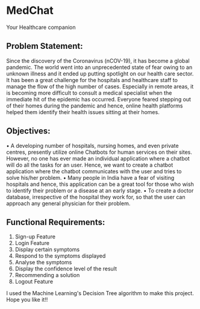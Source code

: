 # MedChat
Your Healthcare companion

## Problem Statement:

Since the discovery of the Coronavirus (nCOV-19), it has become a global pandemic. The world went into an unprecedented state of fear owing to an unknown illness and it ended up putting spotlight on our health care sector. It has been a great challenge for the hospitals and healthcare staff to manage the flow of the high number of cases. Especially in remote areas, it is becoming more difficult to consult a medical specialist when the immediate hit of the epidemic has occurred. 
Everyone feared stepping out of their homes during the pandemic and hence, online health platforms helped them identify their health issues sitting at their homes. 

## Objectives:

•	A developing number of hospitals, nursing homes, and even private centres, presently utilize online Chatbots for human services on their sites. However, no one has ever made an individual application where a chatbot will do all the tasks for an user. Hence, we want to create a chatbot application where the chatbot communicates with the user and tries to solve his/her problem.
•	Many people in India have a fear of visiting hospitals and hence, this application can be a great tool for those who wish to identify their problem or a disease at an early stage.
•	To create a doctor database, irrespective of the hospital they work for, so that the user can approach any general physician for their problem.

## Functional Requirements:

1. Sign-up Feature
2. Login Feature
3. Display certain symptoms
4. Respond to the symptoms displayed
5. Analyse the symptoms
6. Display the confidence level of the result
7. Recommending a solution
8. Logout Feature

I used the Machine Learning's Decision Tree algorithm to make this project. Hope you like it!!





